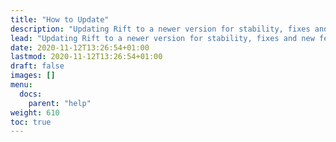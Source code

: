 ```yaml
---
title: "How to Update"
description: "Updating Rift to a newer version for stability, fixes and new features."
lead: "Updating Rift to a newer version for stability, fixes and new features."
date: 2020-11-12T13:26:54+01:00
lastmod: 2020-11-12T13:26:54+01:00
draft: false
images: []
menu:
  docs:
    parent: "help"
weight: 610
toc: true
---
```


